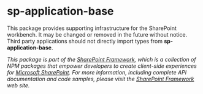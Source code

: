 # sp-application-base

This package provides supporting infrastructure for the SharePoint workbench.
It may be changed or removed in the future without notice.  Third party applications
should not directly import types from **sp-application-base**.

*This package is part of the [SharePoint Framework](http://aka.ms/spfx),
which is a collection of NPM packages that empower developers to create client-side experiences
for [Microsoft SharePoint](https://products.office.com/en-us/sharepoint/collaboration).
For more information, including complete API documentation and code samples, please visit
the [SharePoint Framework](http://aka.ms/spfx) web site.*
